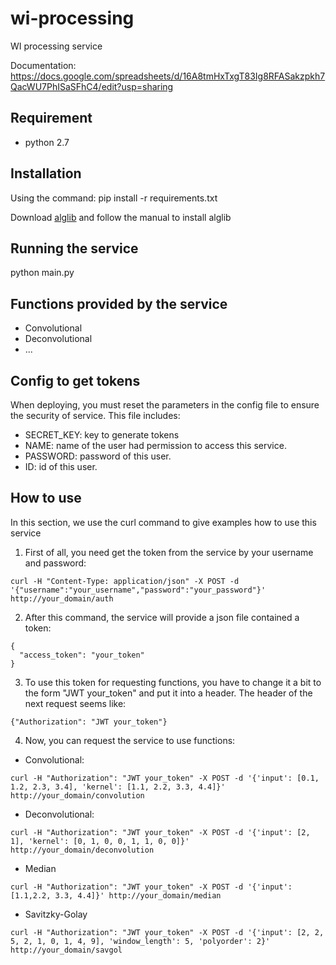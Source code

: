 # wi-processing
WI processing service

Documentation: https://docs.google.com/spreadsheets/d/16A8tmHxTxgT83Ig8RFASakzpkh7QacWU7PhISaSFhC4/edit?usp=sharing

## Requirement
- python 2.7

## Installation
Using the command: pip install -r requirements.txt

Download [alglib](http://www.alglib.net/translator/re/alglib-3.12.0.cpython.free.zip) and follow the manual to install alglib

## Running the service
python main.py

## Functions provided by the service
- Convolutional
- Deconvolutional
- ...

## Config to get tokens
When deploying, you must reset the parameters in the config file to ensure the security of service. This file includes:
- SECRET_KEY: key to generate tokens
- NAME: name of the user had permission to access this service.
- PASSWORD: password of this user.
- ID: id of this user.

## How to use
In this section, we use the curl command to give examples how to use this service

1. First of all, you need get the token from the service by your username and password:
```
curl -H "Content-Type: application/json" -X POST -d '{"username":"your_username","password":"your_password"}' http://your_domain/auth
```
2. After this command, the service will provide a json file contained a token:
```
{
  "access_token": "your_token"
}
```

3. To use this token for requesting functions, you have to change it a bit to the form "JWT your_token" and put it into a header. The header of the next request seems like:
```
{"Authorization": "JWT your_token"}
```

4. Now, you can request the service to use functions:
- Convolutional:
```
curl -H "Authorization": "JWT your_token" -X POST -d '{'input': [0.1, 1.2, 2.3, 3.4], 'kernel': [1.1, 2.2, 3.3, 4.4]}' http://your_domain/convolution
```
- Deconvolutional:
```
curl -H "Authorization": "JWT your_token" -X POST -d '{'input': [2, 1], 'kernel': [0, 1, 0, 0, 1, 1, 0, 0]}' http://your_domain/deconvolution
```

- Median
```
curl -H "Authorization": "JWT your_token" -X POST -d '{'input': [1.1,2.2, 3.3, 4.4]}' http://your_domain/median
```

- Savitzky-Golay
```
curl -H "Authorization": "JWT your_token" -X POST -d '{'input': [2, 2, 5, 2, 1, 0, 1, 4, 9], 'window_length': 5, 'polyorder': 2}' http://your_domain/savgol
```
